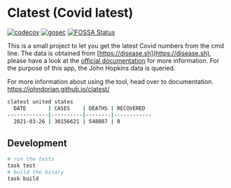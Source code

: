 # Clatest (Covid latest)

[![codecov](https://codecov.io/gh/johnDorian/clatest/branch/master/graph/badge.svg?token=6N67V983WY)](https://codecov.io/gh/johnDorian/clatest)
[![gosec](https://goreportcard.com/badge/github.com/johnDorian/clatest)]((https://goreportcard.com/badge/github.com/johnDorian/clatest))
[![FOSSA Status](https://app.fossa.com/api/projects/git%2Bgithub.com%2FjohnDorian%2Fclatest.svg?type=shield)](https://app.fossa.com/projects/git%2Bgithub.com%2FjohnDorian%2Fclatest?ref=badge_shield)



This is a small project to let you get the latest Covid numbers from the cmd line. The data is obtained from [https://disease.sh](https://disease.sh), please have a look at the [official documentation](https://disease.sh/docs/) for more information. For the purpose of this app, the John Hopkins data is queried. 


For more information about using the tool, head over to documentation. https://johndorian.github.io/clatest/

```bash
clatest united states
  DATE       | CASES    | DEATHS | RECOVERED  
-------------|----------|--------|------------
  2021-03-26 | 30156621 | 548087 | 0       
```

## Development

```bash
# run the tests
task test 
# build the binary
task build
```


